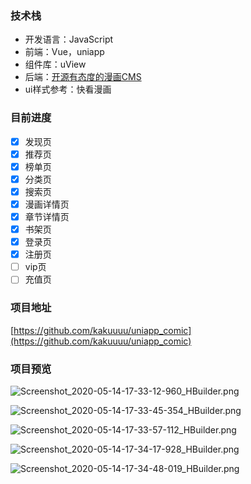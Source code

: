 ### 技术栈
- 开发语言：JavaScript
- 前端：Vue，uniapp
- 组件库：uView
- 后端：[开源有态度的漫画CMS](https://github.com/hiliqi/xiaohuanxiong)
- ui样式参考：快看漫画
### 目前进度
- [x] 发现页
- [x] 推荐页
- [x] 榜单页
- [x] 分类页
- [x] 搜索页
- [x] 漫画详情页
- [x] 章节详情页
- [x] 书架页 
- [x] 登录页 
- [x] 注册页
- [ ] vip页
- [ ] 充值页 

### 项目地址
[https://github.com/kakuuuu/uniapp_comic](https://github.com/kakuuuu/uniapp_comic)
### 项目预览
![Screenshot_2020-05-14-17-33-12-960_HBuilder.png](https://upload-images.jianshu.io/upload_images/6888366-172cd82562c59165.png?imageMogr2/auto-orient/strip%7CimageView2/2/w/1240)

![Screenshot_2020-05-14-17-33-45-354_HBuilder.png](https://upload-images.jianshu.io/upload_images/6888366-3edf657815e878f2.png?imageMogr2/auto-orient/strip%7CimageView2/2/w/1240)

![Screenshot_2020-05-14-17-33-57-112_HBuilder.png](https://upload-images.jianshu.io/upload_images/6888366-d17e619d344efcfd.png?imageMogr2/auto-orient/strip%7CimageView2/2/w/1240)

![Screenshot_2020-05-14-17-34-17-928_HBuilder.png](https://upload-images.jianshu.io/upload_images/6888366-9d63559cca74f4c7.png?imageMogr2/auto-orient/strip%7CimageView2/2/w/1240)

![Screenshot_2020-05-14-17-34-48-019_HBuilder.png](https://upload-images.jianshu.io/upload_images/6888366-bb55c63aa1d1a7f5.png?imageMogr2/auto-orient/strip%7CimageView2/2/w/1240)

